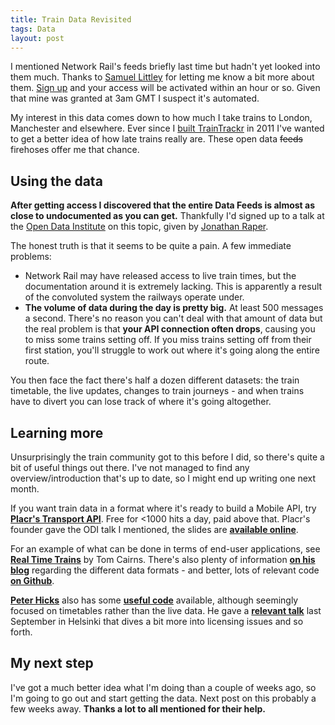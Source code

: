 ```yaml
---
title: Train Data Revisited
tags: Data
layout: post
---
```

I mentioned Network Rail's feeds briefly last time but hadn't yet looked into them much. Thanks to [Samuel Littley](https://twitter.com/SMLittley/status/295175976818728963) for letting me know a bit more about them. [Sign up](https://datafeeds.networkrail.co.uk/ntrod/) and your access will be activated within an hour or so. Given that mine was granted at 3am GMT I suspect it's automated.
<!--more-->

My interest in this data comes down to how much I take trains to London, Manchester and elsewhere. Ever since I [built TrainTrackr](/2011/08/13/yrs2011/) in 2011 I've wanted to get a better idea of how late trains really are. These open data <s>feeds</s> firehoses offer me that chance.

## Using the data
**After getting access I discovered that the entire Data Feeds is almost as close to undocumented as you can get.** Thankfully I'd signed up to a talk at the [Open Data Institute](http://www.theodi.org) on this topic, given by [Jonathan Raper](https://twitter.com/madprof).

The honest truth is that it seems to be quite a pain. A few immediate problems:

* Network Rail may have released access to live train times, but the documentation around it is extremely lacking. This is apparently a result of the convoluted system the railways operate under.
* **The volume of data during the day is pretty big.** At least 500 messages a second. There's no reason you can't deal with that amount of data but the real problem is that **your API connection often drops**, causing you to miss some trains setting off. If you miss trains setting off from their first station, you'll struggle to work out where it's going along the entire route.

You then face the fact there's half a dozen different datasets: the train timetable, the live updates, changes to train journeys - and when trains have to divert you can lose track of where it's going altogether.

## Learning more
Unsurprisingly the train community got to this before I did, so there's quite a bit of useful things out there. I've not managed to find any overview/introduction that's up to date, so I might end up writing one next month.

If you want train data in a format where it's ready to build a Mobile API, try **[Placr's Transport API](https://developer.transportapi.com)**. Free for <1000 hits a day, paid above that. Placr's founder gave the ODI talk I mentioned, the slides are **[available online](http://www.scribd.com/doc/123365071/Friday-Lunchtime-Lectures-at-the-ODI-How-can-Open-Data-Revolutionise-your-Rail-Travel)**.

For an example of what can be done in terms of end-user applications, see **[Real Time Trains](http://www.realtimetrains.co.uk)** by Tom Cairns. There's also plenty of information **[on his blog](http://thomas-cairns.co.uk)** regarding the different data formats - and better, lots of relevant code **[on Github](https://github.com/swlines)**.

**[Peter Hicks](http://blog.poggs.com)** also has some **[useful code](https://github.com/poggs)** available, although seemingly focused on timetables rather than the live data. He gave a **[relevant talk](http://blog.poggs.com/2012/09/okfestival/)** last September in Helsinki that dives a bit more into licensing issues and so forth.

## My next step
I've got a much better idea what I'm doing than a couple of weeks ago, so I'm going to go out and start getting the data. Next post on this probably a few weeks away. **Thanks a lot to all mentioned for their help.**
